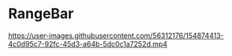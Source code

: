 # RangeBar

https://user-images.githubusercontent.com/56312176/154874413-4c0d95c7-92fc-45d3-a64b-5dc0c1a7252d.mp4

